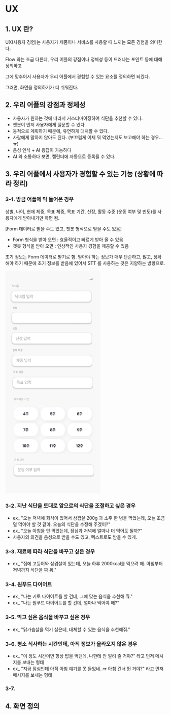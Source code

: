 # UX

## 1. UX 란?
UX(사용자 경험)는 사용자가 제품이나 서비스를 사용할 때 느끼는 모든 경험을 의미한다.

Flow 와는 조금 다른데, 우리 어플의 강점이나 정체성 등이 드러나는 포인트 등에 대해 정의하고

그에 맞추어서 사용자가 우리 어플에서 경험할 수 있는 요소를 정의하면 되겠다.

그러면, 화면을 정의하기가 더 쉬워진다.

## 2. 우리 어플의 강점과 정체성
- 사용자가 원하는 것에 따라서 커스터마이징하여 식단을 추천할 수 있다.
- 챗봇이 먼저 사용자에게 질문할 수 있다.
- 동적으로 계획하기 때문에, 유연하게 대처할 수 있다.
- 사람에게 말하지 않아도 된다. (부끄럽게 어제 뭐 먹었는지도 보고해야 하는 경우...ㅠ)
- 음성 인식 + AI 응답이 가능하다
- AI 와 소통하다 보면, 캘린더에 자동으로 등록될 수 있다.

## 3. 우리 어플에서 사용자가 경험할 수 있는 기능  (상황에 따라 정리)

### 3-1. 방금 어플에 막 들어온 경우
성별, 나이, 현재 체중, 목표 체중, 목표 기간, 신장, 활동 수준 (운동 여부 및 빈도)를 사용자에게 받아내기만 하면 됨.

[Form 데이터로 받을 수도 있고, 챗봇 형식으로 받을 수도 있음]
- Form 형식을 받아 오면 : 효율적이고 빠르게 받아 올 수 있음
- 챗봇 형식을 받아 오면 : 인상적인 사용자 경험을 제공할 수 있음

초기 정보는 Form 데이터로 받기로 함. 받아야 하는 정보가 매우 단순하고, 많고, 정확해야 하기 때문에 초기 정보를 받음에 있어서 STT 를 사용하는 것은 지양하는 방향으로.

<img src="./img/member_init.png" alt="Member Init" width="300" height="700"/>

### 3-2. 지난 식단을 토대로 앞으로의 식단을 조절하고 싶은 경우
- ex_ "오늘 저녁에 회식이 있어서 삼겹살 200g 과 소주 한 병을 먹었는데, 오늘 조금 덜 먹어야 할 것 같아. 오늘의 식단을 수정해 주겠어?"
- ex_ "오늘 아침을 안 먹었는데, 점심과 저녁에 얼마나 더 먹어도 될까?"
- 사용자의 의견을 음성으로 받을 수도 있고, 텍스트로도 받을 수 있게.

### 3-3. 재료에 따라 식단을 바꾸고 싶은 경우
- ex_ "집에 고등어와 삼겹살이 있는데, 오늘 하루 2000kcal를 먹으려 해. 아침부터 저녁까지 식단을 짜 줘."

### 3-4. 원푸드 다이어트
- ex_ "나는 키토 다이어트를 할 건데, 그에 맞는 음식을 추천해 줘."
- ex_ "나는 원푸드 다이어트를 할 건데, 얼마나 먹어야 해?"

### 3-5. 먹고 싶은 음식을 바꾸고 싶은 경우
- ex_ "닭가슴살을 먹기 싫은데, 대체할 수 있는 음식을 추천해줘."

### 3-6. 평소 식사하는 시간인데, 아직 정보가 올라오지 않은 경우
- ex_ "이 정도 시간이면 항상 밥을 먹던데, 나한테 안 알려 줄 거야?" 라고 먼저 메시지를 보내는 형태
- ex_ "지금 점심인데 아직 아침 얘기를 못 들었네..ㅠ 아침 건너 뛴 거야?" 라고 먼저 메시지를 보내는 형태

### 3-7. 

## 4. 화면 정의